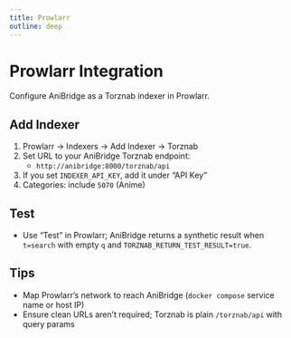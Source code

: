 ```yaml
---
title: Prowlarr
outline: deep
---
```


# Prowlarr Integration

Configure AniBridge as a Torznab indexer in Prowlarr.

## Add Indexer

1. Prowlarr → Indexers → Add Indexer → Torznab
2. Set URL to your AniBridge Torznab endpoint:
   - `http://anibridge:8000/torznab/api`
3. If you set `INDEXER_API_KEY`, add it under “API Key”
4. Categories: include `5070` (Anime)

## Test

- Use “Test” in Prowlarr; AniBridge returns a synthetic result when `t=search` with empty `q` and `TORZNAB_RETURN_TEST_RESULT=true`.

## Tips

- Map Prowlarr’s network to reach AniBridge (`docker compose` service name or host IP)
- Ensure clean URLs aren’t required; Torznab is plain `/torznab/api` with query params

